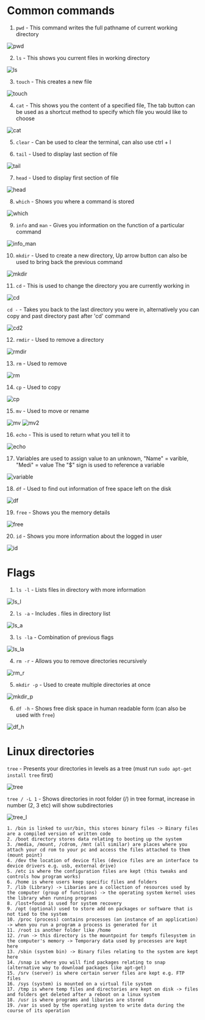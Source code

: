 # Common commands 

1. `pwd` - This command writes the full pathname of current working directory 

![pwd](./images/pwd.png)  

2. `ls` - This shows you current files in working directory  

![ls](./images/ls.png)   

3. `touch` - This creates a new file  

![touch](./images/touch.png)  

4. `cat` - This shows you the content of a specified file, The tab button can be used as a shortcut method to specify which file you would like to choose 

![cat](./images/cat.png)    

5. `clear` - Can be used to clear the terminal, can also use ctrl + l     

6. `tail` - Used to display last section of file 

![tail](./images/tail.png)   

7. `head` - Used to display first section of file 

![head](./images/head.png)   

8. `which` - Shows you where a command is stored    

![which](./images/which.png)  

9. `info` and `man` - Gives you information on the function of a particular command  

![info_man](./images/info_man.png)   

10. `mkdir` -  Used to create a new directory, Up arrow button can also be used to bring back the previous command     

![mkdir](./images/mkdir.png)   

11. `cd` - This is used to change the directory you are currently working in 

![cd](./images/cd.png)   

 `cd -` - Takes you back to the last directory you were in, alternatively you can copy and past directory past after 'cd' command  

![cd2](./images/cd2.png)    

 12. `rmdir` - Used to remove a directory 

![rmdir](./images/rmdir.png)    

 13. `rm` - Used to remove   

![rm](./images/rm.png) 

 14. `cp` - Used to copy   

![cp](./images/cp.png) 

 15. `mv` - Used to move or rename   

![mv](./images/mv.png) 
![mv2](./images/mv2.png) 

 16. `echo` - This is used to return what you tell it to 

![echo](./images/echo.png)  

 17. Variables are used to assign value to an unknown, "Name" = varible, "Medi" = value
 The "$" sign is used to reference a variable 

![variable](./images/variable.png)

18. `df` - Used to find out information of free space left on the disk 

![df](./images/df.png) 

19. `free` - Shows you the memory details 

![free](./images/free.png)  

20.  `id` - Shows you more information about the logged in user 

![id](./images/id.png)  

 # Flags    
1. `ls -l` - Lists files in directory with more information 

![ls_l](./images/ls_l.png)   

2. `ls -a` - Includes . files in directory list 

![ls_a](./images/ls_a.png)   

3. `ls -la` - Combination of previous flags  

![ls_la](./images/ls_la.png)  

4. `rm -r` - Allows you to remove directories recursively    

![rm_r](./images/rm_r.png)   

5. `mkdir -p` - Used to create multiple directories at once 

![mkdir_p](./images/mkdir_p.png)  

6.  `df -h` - Shows free disk space in human readable form (can also be used with `free`)

![df_h](./images/df_h.png)    

# Linux directories 

`tree` - Presents your directories in levels as a tree (must run `sudo apt-get install tree` first) 

![tree](./images/tree.png) 

`tree / -L 1` - Shows directories in root folder (/) in tree format, increase in number (2, 3 etc) will show subdirectories 

![tree_l](./images/tree_l.png) 

```
1. /bin is linked to usr/bin, this stores binary files -> Binary files are a compiled version of written code
2. /boot directory stores data relating to booting up the system 
3. /media, /mount, /cdrom, /mnt (all similar) are places where you attach your cd rom to your pc and access the files attached to them (mount point)
4. /dev the location of device files (device files are an interface to device drivers e.g. usb, external drive)
5. /etc is where the configuration files are kept (this tweaks and controls how program works) 
6. /home is where users keep specific files and folders 
7. /lib (Library) -> Libaries are a collection of resources used by the computer (group of functions) -> the operating system kernel uses the library when running programs
8. /lost+found is used for system recovery 
9. /opt (optional) used to store add on packages or software that is not tied to the system
10. /proc (process) contains processes (an instance of an application) -> when you run a program a process is generated for it 
11. /root is another folder like /home 
12. /run -> this directory is the mountpoint for tempfs filesystem in the computer's memory -> Temporary data used by processes are kept here 
13. /sbin (system bin) -> Binary files relating to the system are kept here 
14. /snap is where you will find packages relating to snap (alternative way to download packages like apt-get) 
15. /srv (server) is where certain server files are kept e.g. FTP files 
16. /sys (system) is mounted on a virtual file system 
17. /tmp is where temp files and directories are kept on disk -> files and folders get deleted after a reboot on a linux system
18. /usr is where programs and libaries are stored 
19. /var is used by the operating system to write data during the course of its operation 
```